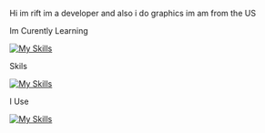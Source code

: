 Hi im rift im a developer and also i do graphics im am from the US

Im Curently Learning


[![My Skills](https://skillicons.dev/icons?i=js,cs)](https://skillicons.dev)






Skils


[![My Skills](https://skillicons.dev/icons?i=ps,ae,pr)](https://skillicons.dev)


I Use


[![My Skills](https://skillicons.dev/icons?i=vscode,visualstudio)](https://skillicons.dev)
